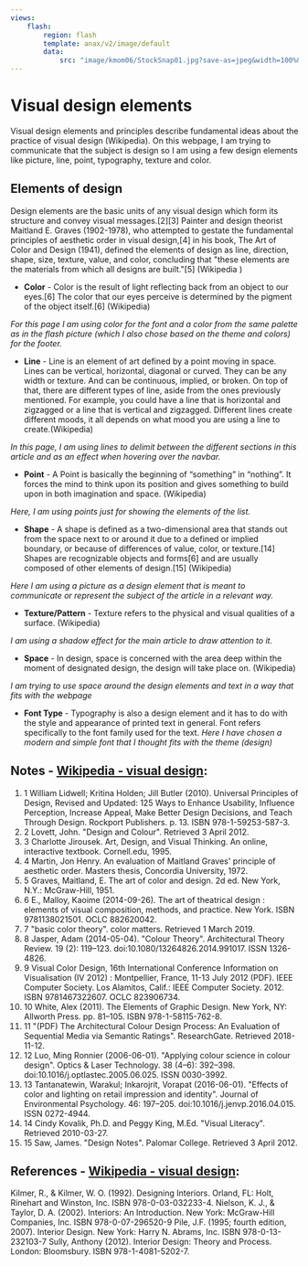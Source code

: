 ```yaml
---
views:
    flash:
        region: flash
        template: anax/v2/image/default
        data:
            src: "image/kmom06/StockSnap01.jpg?save-as=jpeg&width=100%&height=20%&crop-to-fit&q=20"
---
```

**Visual design elements**
=======================

Visual design elements and principles describe fundamental ideas about the practice of visual design (Wikipedia).
On this webpage, I am trying to communicate that the subject is design so I am using a few design elements like picture, line, point, typography, texture and color.


**Elements of design** 
-----------------------

Design elements are the basic units of any visual design which form its structure and convey visual messages.[2][3] Painter and design theorist Maitland E. Graves (1902-1978), who attempted to gestate the fundamental principles of aesthetic order in visual design,[4] in his book, The Art of Color and Design (1941), defined the elements of design as line, direction, shape, size, texture, value, and color, concluding that "these elements are the materials from which all designs are built."[5] (Wikipedia )

- **Color** - Color is the result of light reflecting back from an object to our eyes.[6] The color that our eyes perceive is determined by the pigment of the object itself.[6] (Wikipedia)

*For this page I am using color for the font and a color from the same palette as in the flash picture (which I also chose based on the theme and colors) for the footer.*

- **Line** - Line is an element of art defined by a point moving in space. Lines can be vertical, horizontal, diagonal or curved. They can be any width or texture. And can be continuous, implied, or broken. On top of that, there are different types of line, aside from the ones previously mentioned. For example, you could have a line that is horizontal and zigzagged or a line that is vertical and zigzagged. Different lines create different moods, it all depends on what mood you are using a line to create.(Wikipedia)

*In this page, I am using lines to delimit between the different sections in this article and as an effect when hovering over the navbar.*

- **Point** - A Point is basically the beginning of “something” in “nothing”. It forces the mind to think upon its position and gives something to build upon in both imagination and space. (Wikipedia)

*Here, I am using points just for showing the elements of the list.*

- **Shape** - A shape is defined as a two-dimensional area that stands out from the space next to or around it due to a defined or implied boundary, or because of differences of value, color, or texture.[14] Shapes are recognizable objects and forms[6] and are usually composed of other elements of design.[15] (Wikipedia)

*Here I am using a picture as a design element that is meant to communicate or represent the subject of the article in a relevant way.*

- **Texture/Pattern** - Texture refers to the physical and visual qualities of a surface. (Wikipedia)

*I am using a shadow effect for the main article to draw attention to it.*

- **Space** - In design, space is concerned with the area deep within the moment of designated design, the design will take place on. (Wikipedia)

*I am trying to use space around the design elements and text in a way that fits with the webpage*

- **Font Type** - Typography is also a design element and it has to do with the style and appearance of printed text in general. Font refers specifically to the font family used for the text.
*Here I have chosen a modern and simple font that I thought fits with the theme (design)*


**Notes** - [Wikipedia - visual design](https://en.wikipedia.org/wiki/Visual_design_elements_and_principles#Use_of_color_in_visual_design):
-----------------------

 1. 1 William Lidwell; Kritina Holden; Jill Butler (2010). Universal Principles of Design, Revised and Updated: 125 Ways to Enhance Usability, Influence Perception, Increase Appeal, Make Better Design Decisions, and Teach Through Design. Rockport Publishers. p. 13. ISBN 978-1-59253-587-3.
 2. 2  Lovett, John. "Design and Colour". Retrieved 3 April 2012.
 3. 3 Charlotte Jirousek. Art, Design, and Visual Thinking. An online, interactive textbook. Cornell.edu, 1995.
 4. 4 Martin, Jon Henry. An evaluation of Maitland Graves' principle of aesthetic order. Masters thesis, Concordia University, 1972.
 5. 5 Graves, Maitland, E. The art of color and design. 2d ed. New York, N.Y.: McGraw-Hill, 1951.
 6. 6 E., Malloy, Kaoime (2014-09-26). The art of theatrical design : elements of visual composition, methods, and practice. New York. ISBN 9781138021501. OCLC 882620042.
 7. 7 "basic color theory". color matters. Retrieved 1 March 2019.
 8. 8 Jasper, Adam (2014-05-04). "Colour Theory". Architectural Theory Review. 19 (2): 119–123. doi:10.1080/13264826.2014.991017. ISSN 1326-4826.
 9. 9 Visual Color Design, 16th International Conference Information on Visualisation (IV 2012) : Montpellier, France, 11-13 July 2012 (PDF). IEEE Computer Society. Los Alamitos, Calif.: IEEE Computer Society. 2012. ISBN 9781467322607. OCLC 823906734.
 10. 10 White, Alex (2011). The Elements of Graphic Design. New York, NY: Allworth Press. pp. 81–105. ISBN 978-1-58115-762-8.
 11. 11 "(PDF) The Architectural Colour Design Process: An Evaluation of Sequential Media via Semantic Ratings". ResearchGate. Retrieved 2018-11-12.
 12. 12 Luo, Ming Ronnier (2006-06-01). "Applying colour science in colour design". Optics & Laser Technology. 38 (4–6): 392–398. doi:10.1016/j.optlastec.2005.06.025. ISSN 0030-3992.
 13. 13 Tantanatewin, Warakul; Inkarojrit, Vorapat (2016-06-01). "Effects of color and lighting on retail impression and identity". Journal of Environmental Psychology. 46: 197–205. doi:10.1016/j.jenvp.2016.04.015. ISSN 0272-4944.
 14. 14 Cindy Kovalik, Ph.D. and Peggy King, M.Ed. "Visual Literacy". Retrieved 2010-03-27.
 15. 15 Saw, James. "Design Notes". Palomar College. Retrieved 3 April 2012.


**References** - [Wikipedia - visual design](https://en.wikipedia.org/wiki/Visual_design_elements_and_principles#Use_of_color_in_visual_design):
-----------------------
Kilmer, R., & Kilmer, W. O. (1992). Designing Interiors. Orland, FL: Holt, Rinehart and Winston, Inc. ISBN 978-0-03-032233-4.
Nielson, K. J., & Taylor, D. A. (2002). Interiors: An Introduction. New York: McGraw-Hill Companies, Inc. ISBN 978-0-07-296520-9
Pile, J.F. (1995; fourth edition, 2007). Interior Design. New York: Harry N. Abrams, Inc. ISBN 978-0-13-232103-7
Sully, Anthony (2012). Interior Design: Theory and Process. London: Bloomsbury. ISBN 978-1-4081-5202-7.



